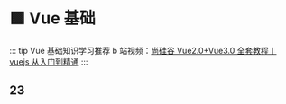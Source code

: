 # 🟩 Vue 基础

::: tip Vue 基础知识学习推荐
b 站视频：[尚硅谷 Vue2.0+Vue3.0 全套教程丨 vuejs 从入门到精通](https://www.bilibili.com/video/BV1Zy4y1K7SH)
:::

## 23
